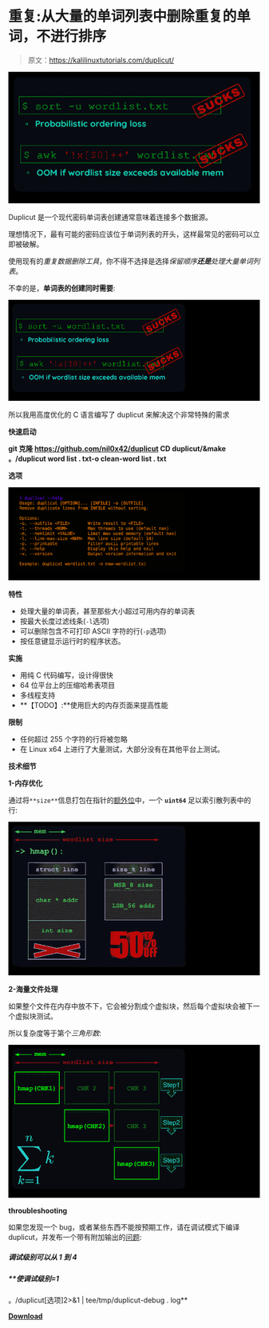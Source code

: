 # 重复:从大量的单词列表中删除重复的单词，不进行排序

> 原文：<https://kalilinuxtutorials.com/duplicut/>

[![Duplicut : Remove Duplicates From MASSIVE Wordlist, Without Sorting It](img//5ace419b207ff83997636a74da091f16.png "Duplicut : Remove Duplicates From MASSIVE Wordlist, Without Sorting It")](https://1.bp.blogspot.com/-9D8MMju07q4/YJw20n5ZD3I/AAAAAAAAJE4/9KAow5mcVhoie-UKHNwlo5hbITak_-30QCLcBGAsYHQ/s728/1-comparison%25281%2529.png)

Duplicut 是一个现代密码单词表创建通常意味着连接多个数据源。

理想情况下，最有可能的密码应该位于单词列表的开头，这样最常见的密码可以立即被破解。

使用现有的*重复数据删除工具*，你不得不选择是选择*保留顺序**还是**处理大量单词列表*。

不幸的是，**单词表的创建同时需要**:

![](img//732d4f9d5c0327a5ccb0ef83128e6aa2.png)

所以我用高度优化的 C 语言编写了 duplicut 来解决这个非常特殊的需求

**快速启动**

**git 克隆 https://github.com/nil0x42/duplicut
CD duplicut/&make
。/duplicut word list . txt-o clean-word list . txt**

**选项**

![](img//7e4faedb4ef602e9a5674fc6e8694de6.png)

**特性**

*   处理大量的单词表，甚至那些大小超过可用内存的单词表
*   按最大长度过滤线条(`-l`选项)
*   可以删除包含不可打印 ASCII 字符的行(`-p`选项)
*   按任意键显示运行时的程序状态。

**实施**

*   用纯 C 代码编写，设计得很快
*   64 位平台上的压缩哈希表项目
*   多线程支持
*   **【TODO】:**使用巨大的内存页面来提高性能

**限制**

*   任何超过 255 个字符的行将被忽略
*   在 Linux x64 上进行了大量测试，大部分没有在其他平台上测试。

**技术细节**

**1-内存优化**

通过将`**size**`信息打包在指针的[额外位](https://en.wikipedia.org/wiki/Tagged_pointer)中，一个 **`uint64`** 足以索引散列表中的行:

![](img//d9ae07408d0c0611c98b893291df1fe6.png)

**2-海量文件处理**

如果整个文件在内存中放不下，它会被分割成个虚拟块，然后每个虚拟块会被下一个虚拟块测试。

所以复杂度等于第个*三角形数*:

![](img//490f3c3c77b37460dbf64e574c79016d.png)

**throubleshooting**

如果您发现一个 bug，或者某些东西不能按预期工作，请在调试模式下编译 duplicut，并发布一个带有附加输出的[问题](https://github.com/nil0x42/duplicut/issues):

##### 调试级别可以从 1 到 4

##### **使调试级别=1
。/duplicut[选项]2>&1 | tee/tmp/duplicut-debug . log**

[**Download**](https://github.com/nil0x42/duplicut)
